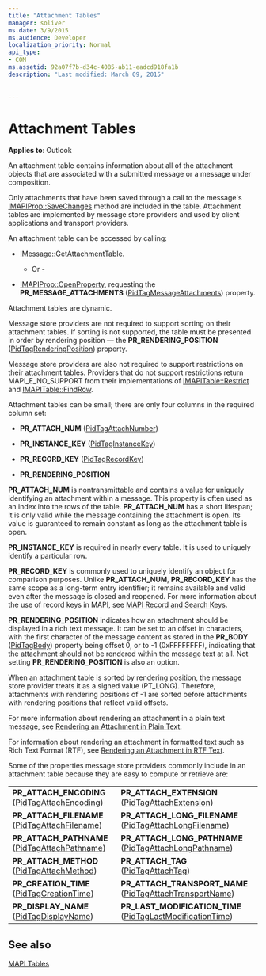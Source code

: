 ```yaml
---
title: "Attachment Tables"
manager: soliver
ms.date: 3/9/2015
ms.audience: Developer
localization_priority: Normal
api_type:
- COM
ms.assetid: 92a07f7b-d34c-4085-ab11-eadcd918fa1b
description: "Last modified: March 09, 2015"
 
 
---
```


# Attachment Tables

  
  
**Applies to**: Outlook 
  
An attachment table contains information about all of the attachment objects that are associated with a submitted message or a message under composition. 
  
 Only attachments that have been saved through a call to the message's [IMAPIProp::SaveChanges](imapiprop-savechanges.md) method are included in the table. Attachment tables are implemented by message store providers and used by client applications and transport providers. 
  
An attachment table can be accessed by calling:
  
- [IMessage::GetAttachmentTable](imessage-getattachmenttable.md).
    
    - Or -
    
- [IMAPIProp::OpenProperty](imapiprop-openproperty.md), requesting the **PR_MESSAGE_ATTACHMENTS** ([PidTagMessageAttachments](pidtagmessageattachments-canonical-property.md)) property.
    
Attachment tables are dynamic.
  
Message store providers are not required to support sorting on their attachment tables. If sorting is not supported, the table must be presented in order by rendering position — the **PR_RENDERING_POSITION** ([PidTagRenderingPosition](pidtagrenderingposition-canonical-property.md)) property.
  
Message store providers are also not required to support restrictions on their attachment tables. Providers that do not support restrictions return MAPI_E_NO_SUPPORT from their implementations of [IMAPITable::Restrict](imapitable-restrict.md) and [IMAPITable::FindRow](imapitable-findrow.md).
  
Attachment tables can be small; there are only four columns in the required column set:
  
- **PR_ATTACH_NUM** ([PidTagAttachNumber](pidtagattachnumber-canonical-property.md)) 
    
- **PR_INSTANCE_KEY** ([PidTagInstanceKey](pidtaginstancekey-canonical-property.md)) 
    
- **PR_RECORD_KEY** ([PidTagRecordKey](pidtagrecordkey-canonical-property.md)) 
    
- **PR_RENDERING_POSITION**
    
 **PR_ATTACH_NUM** is nontransmittable and contains a value for uniquely identifying an attachment within a message. This property is often used as an index into the rows of the table. **PR_ATTACH_NUM** has a short lifespan; it is only valid while the message containing the attachment is open. Its value is guaranteed to remain constant as long as the attachment table is open. 
  
 **PR_INSTANCE_KEY** is required in nearly every table. It is used to uniquely identify a particular row. 
  
 **PR_RECORD_KEY** is commonly used to uniquely identify an object for comparison purposes. Unlike **PR_ATTACH_NUM**, **PR_RECORD_KEY** has the same scope as a long-term entry identifier; it remains available and valid even after the message is closed and reopened. For more information about the use of record keys in MAPI, see [MAPI Record and Search Keys](mapi-record-and-search-keys.md).
  
 **PR_RENDERING_POSITION** indicates how an attachment should be displayed in a rich text message. It can be set to an offset in characters, with the first character of the message content as stored in the **PR_BODY** ([PidTagBody](pidtagbody-canonical-property.md)) property being offset 0, or to -1 (0xFFFFFFFF), indicating that the attachment should not be rendered within the message text at all. Not setting **PR_RENDERING_POSITION** is also an option. 
  
When an attachment table is sorted by rendering position, the message store provider treats it as a signed value (PT_LONG). Therefore, attachments with rendering positions of -1 are sorted before attachments with rendering positions that reflect valid offsets. 
  
For more information about rendering an attachment in a plain text message, see [Rendering an Attachment in Plain Text](rendering-an-attachment-in-plain-text.md). 
  
For information about rendering an attachment in formatted text such as Rich Text Format (RTF), see [Rendering an Attachment in RTF Text](rendering-an-attachment-in-rtf-text.md).
  
Some of the properties message store providers commonly include in an attachment table because they are easy to compute or retrieve are:
  
|||
|:-----|:-----|
|**PR_ATTACH_ENCODING** ([PidTagAttachEncoding](pidtagattachencoding-canonical-property.md))  <br/> |**PR_ATTACH_EXTENSION** ([PidTagAttachExtension](pidtagattachextension-canonical-property.md))  <br/> |
|**PR_ATTACH_FILENAME** ([PidTagAttachFilename](pidtagattachfilename-canonical-property.md))  <br/> |**PR_ATTACH_LONG_FILENAME** ([PidTagAttachLongFilename](pidtagattachlongfilename-canonical-property.md))  <br/> |
|**PR_ATTACH_PATHNAME** ([PidTagAttachPathname](pidtagattachpathname-canonical-property.md))  <br/> |**PR_ATTACH_LONG_PATHNAME** ([PidTagAttachLongPathname](pidtagattachlongpathname-canonical-property.md))  <br/> |
|**PR_ATTACH_METHOD** ([PidTagAttachMethod](pidtagattachmethod-canonical-property.md))  <br/> |**PR_ATTACH_TAG** ([PidTagAttachTag](pidtagattachtag-canonical-property.md))  <br/> |
|**PR_CREATION_TIME** ([PidTagCreationTime](pidtagcreationtime-canonical-property.md))  <br/> |**PR_ATTACH_TRANSPORT_NAME** ([PidTagAttachTransportName](pidtagattachtransportname-canonical-property.md))  <br/> |
|**PR_DISPLAY_NAME** ([PidTagDisplayName](pidtagdisplayname-canonical-property.md))  <br/> |**PR_LAST_MODIFICATION_TIME** ([PidTagLastModificationTime](pidtaglastmodificationtime-canonical-property.md))  <br/> |
   
## See also



[MAPI Tables](mapi-tables.md)

